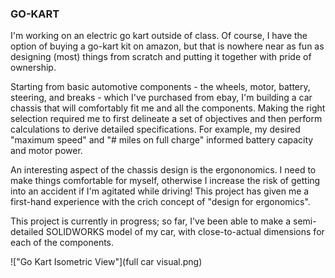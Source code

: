 ### GO-KART
I'm working on an electric go kart outside of class. Of course, I have the option of buying a go-kart kit on amazon, but that is nowhere near as fun as designing (most) things from scratch and putting it together with pride of ownership. 

Starting from basic automotive components - the wheels, motor, battery, steering, and breaks - which I've purchased from ebay, I'm building a car chassis that will comfortably fit me and all the components. Making the right selection required me to first delineate a set of objectives and then perform calculations to derive detailed specifications. For example, my desired "maximum speed" and "# miles on full charge" informed battery capacity and motor power. 

An interesting aspect of the chassis design is the ergononomics. I need to make things comfortable for myself, otherwise I increase the risk of getting into an accident if I'm agitated while driving! This project has given me a first-hand experience with the crich concept of "design for ergonomics". 

This project is currently in progress; so far, I've been able to make a semi-detailed SOLIDWORKS model of my car, with close-to-actual dimensions for each of the components. 

!["Go Kart Isometric View"](full car visual.png)
